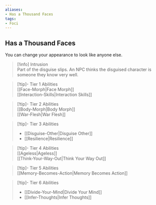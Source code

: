 ```yaml
---
aliases:
- Has a Thousand Faces
tags:
- Foci
---
```


  
## Has a Thousand Faces  
You can change your appearance to look like anyone else.  
 >[!info] Intrusion  
>Part of the disguise slips. An NPC thinks the disguised character is someone they know very well.   

>[!tip]- Tier 1 Abilities  
>[[Face-Morph|Face Morph]]  
>[[Interaction-Skills|Interaction Skills]]  

>[!tip]- Tier 2 Abilities  
>[[Body-Morph|Body Morph]]  
>[[War-Flesh|War Flesh]]  

>[!tip]- Tier 3 Abilities  
>- [[Disguise-Other|Disguise Other]]  
>- [[Resilience|Resilience]]  

>[!tip]- Tier 4 Abilities  
>[[Ageless|Ageless]]  
>[[Think-Your-Way-Out|Think Your Way Out]]  

>[!tip]- Tier 5 Abilities  
>[[Memory-Becomes-Action|Memory Becomes Action]]  

>[!tip]- Tier 6 Abilities  
>- [[Divide-Your-Mind|Divide Your Mind]]  
>- [[Infer-Thoughts|Infer Thoughts]]